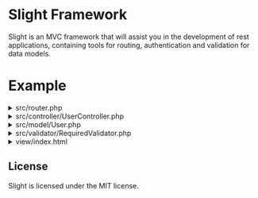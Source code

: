 # Slight Framework

Slight is an MVC framework that will assist you in the development of rest applications, containing tools for routing, authentication and validation for data models.


Example
========

<details><summary>src/router.php</summary>
<p>

```php
<?php
use fw\router\Router;
use src\controller\UserController;

Router::get('user', UserController::class, 'init', [
	'TEST_RULE'
]);

Router::post('user', UserController::class, 'insert');
Router::post('user/put/session', UserController::class, 'putOnSession');

Router::put('user/:id/:name', UserController::class, 'update');
```

</p>
</details>

<details><summary>src/controller/UserController.php</summary>
<p>

```php
<?php
namespace src\controller;

use fw\ComponentController;
use src\model\User;

class UserController extends ComponentController {

	public function init() {
		$this->getSession()->destroy();
		
		return "Hello World!";
	}

	public function update($id, $name) {
		return "User id($id) updated to name: $name";
	}

	public function insert(User $user) {
		$msg;
		if ($this->validate($user)->hasError()) {
			$msg = 'Name is required.';
		} else {
			try {
				$msg = $user->insert() ? 'User inserted.' : 'Error on insert User.';
			} catch (\Exception $e) {
				$this->status(500);
				$msg = $e->getMessage();
			}
		}
		
		return $msg;
	}

	public function putOnSession(User $user) {
		$this->getSession()->setUserPrincipal($user);
		
		return "User inserted on session.";
	}
}
```

</p>
</details>

<details><summary>src/model/User.php</summary>
<p>

```php
<?php
namespace src\model;

use fw\UserPrincipal;
use fw\database\Entity;
use fw\validator\Validation;
use fw\validator\ValidationSetup;
use src\validator\RequiredValidator;

class User extends Entity implements Validation, UserPrincipal {

	public static $table = 'users';

	public static $primaryKey = 'id';

	public $id;

	public $name;

	public function getRules(): ?array {
		return [
			'TEST_RULE'
		];
	}

	public static function validationSetup(ValidationSetup $setup): void {
		$setup->register('name', RequiredValidator::class);
	}
}
```

</p>
</details>

<details><summary>src/validator/RequiredValidator.php</summary>
<p>

```php
<?php
namespace src\validator;

use fw\ComponentController;
use fw\validator\Validator;

final class RequiredValidator implements Validator {

	public static function validate(ComponentController $controller, object $entity, string $name, $value, array $parameters, array &$sharedData): bool {
		return ! empty($value);
	}
}
```

</p>
</details>

<details><summary>view/index.html</summary>
<p>

```html
<!DOCTYPE html>
<html>
<head>
<meta charset="UTF-8">
<title>SLIGHT</title>
<script src="https://code.jquery.com/jquery-3.3.1.min.js"></script>
<script>
	$(function() {
		var addText = (data) => $('body').append('<div>'+(data.responseText || data)+'</div>');
		var user = {user: {name : 'Renato'}};
		$.ajaxSetup({ async : false });
		
		// ---======= TESTS =======---
		
		// INSERT USER IN DATABASE
		$.post('user', user).then(addText, addText);

		// UPDATE USER
		$.ajax({type: 'PUT', url: 'user/10/Gabriel'}).then(addText, addText);

		// TEST RULE
		{
			$.get('user') // UNAUTHORIZED
				.then(addText, addText);
	
			$.post('user/put/session', user) // PUT USER ON SESSION
				.then(addText, addText);
	
			$.get('user') // NOW IS AUTHORIZED
				.then(addText,addText);
		}
	});
</script>
</head>
</html>
```

</p>
</details>

License
-------

Slight is licensed under the MIT license.
